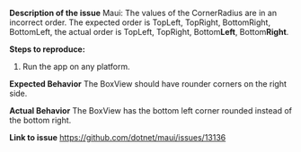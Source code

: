 **Description of the issue**
Maui: The values of the CornerRadius are in an incorrect order. The expected order is TopLeft, TopRight, BottomRight, BottomLeft, the actual order is TopLeft, TopRight, Bottom**Left**, Bottom**Right**.

**Steps to reproduce:**
1. Run the app on any platform.

**Expected Behavior**
The BoxView should have rounder corners on the right side.

**Actual Behavior**
The BoxView has the bottom left corner rounded instead of the bottom right.

**Link to issue**
https://github.com/dotnet/maui/issues/13136
